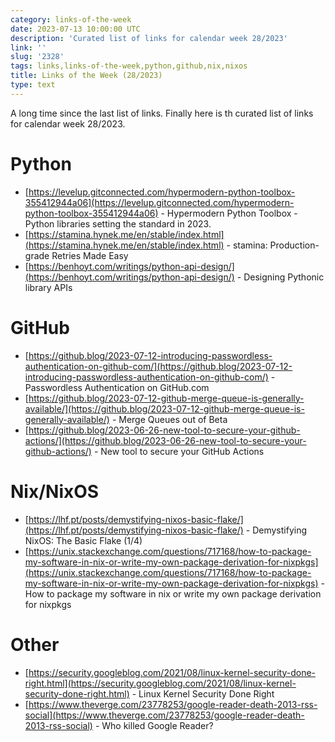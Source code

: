 ```yaml
---
category: links-of-the-week
date: 2023-07-13 10:00:00 UTC
description: 'Curated list of links for calendar week 28/2023'
link: ''
slug: '2328'
tags: links,links-of-the-week,python,github,nix,nixos
title: Links of the Week (28/2023)
type: text
---
```


A long time since the last list of links. Finally here is th curated list of
links for calendar week 28/2023.

# Python

* [https://levelup.gitconnected.com/hypermodern-python-toolbox-355412944a06](https://levelup.gitconnected.com/hypermodern-python-toolbox-355412944a06) - Hypermodern Python Toolbox - Python libraries setting the standard in 2023.
* [https://stamina.hynek.me/en/stable/index.html](https://stamina.hynek.me/en/stable/index.html) - stamina: Production-grade Retries Made Easy
* [https://benhoyt.com/writings/python-api-design/](https://benhoyt.com/writings/python-api-design/) - Designing Pythonic library APIs

# GitHub

<!-- TEASER_END -->

* [https://github.blog/2023-07-12-introducing-passwordless-authentication-on-github-com/](https://github.blog/2023-07-12-introducing-passwordless-authentication-on-github-com/) - Passwordless Authentication on GitHub.com
* [https://github.blog/2023-07-12-github-merge-queue-is-generally-available/](https://github.blog/2023-07-12-github-merge-queue-is-generally-available/) - Merge Queues out of Beta
* [https://github.blog/2023-06-26-new-tool-to-secure-your-github-actions/](https://github.blog/2023-06-26-new-tool-to-secure-your-github-actions/) - New tool to secure your GitHub Actions

# Nix/NixOS

* [https://lhf.pt/posts/demystifying-nixos-basic-flake/](https://lhf.pt/posts/demystifying-nixos-basic-flake/) - Demystifying NixOS: The Basic Flake (1/4)
* [https://unix.stackexchange.com/questions/717168/how-to-package-my-software-in-nix-or-write-my-own-package-derivation-for-nixpkgs](https://unix.stackexchange.com/questions/717168/how-to-package-my-software-in-nix-or-write-my-own-package-derivation-for-nixpkgs) - How to package my software in nix or write my own package derivation for nixpkgs

# Other

* [https://security.googleblog.com/2021/08/linux-kernel-security-done-right.html](https://security.googleblog.com/2021/08/linux-kernel-security-done-right.html) - Linux Kernel Security Done Right
* [https://www.theverge.com/23778253/google-reader-death-2013-rss-social](https://www.theverge.com/23778253/google-reader-death-2013-rss-social) - Who killed Google Reader?
